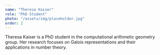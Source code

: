 ```yaml
---
name: "Theresa Kaiser"
role: "PhD Student"
photo: "/assets/img/placeholder.jpg"
order: 2
---
```


Theresa Kaiser is a PhD student in the computational arithmetic geometry group. Her research focuses on Galois representations and their applications in number theory. 